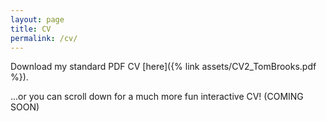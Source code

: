 ```yaml
---
layout: page
title: CV
permalink: /cv/
---
```


Download my standard PDF CV [here]({% link assets/CV2_TomBrooks.pdf %}).

...or you can scroll down for a much more fun interactive CV! (COMING SOON)


